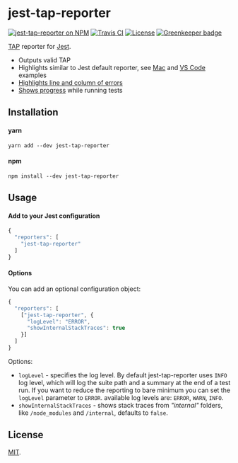 # jest-tap-reporter

[travis-badge]: https://api.travis-ci.org/MailOnline/jest-tap-reporter.svg?branch=master
[travis]: https://travis-ci.org/MailOnline/jest-tap-reporter
[npm-badge]: https://img.shields.io/npm/v/jest-tap-reporter.svg
[npm]: https://www.npmjs.com/package/jest-tap-reporter
[license-badge]: https://img.shields.io/badge/license-MIT-orange.svg
[license]: ./LICENSE
[tap]: https://testanything.org/tap-specification.html
[jest]: https://facebook.github.io/jest/

[![jest-tap-reporter on NPM][npm-badge]][npm] [![Travis CI][travis-badge]][travis] [![License][license-badge]][license] [![Greenkeeper badge](https://badges.greenkeeper.io/MailOnline/jest-tap-reporter.svg)](https://greenkeeper.io/)

[TAP][tap] reporter for [Jest][jest].

  - Outputs valid TAP
  - Highlights similar to Jest default reporter, see [Mac](./docs/example-mac.png) and [VS Code](./docs/example-vscode.png) examples
  - [Highlights line and column of errors](./docs/highlight.png)
  - [Shows progress](./docs/progress.png) while running tests

## Installation

#### yarn

```shell
yarn add --dev jest-tap-reporter
```

#### npm

```shell
npm install --dev jest-tap-reporter
```

## Usage

#### Add to your Jest configuration

```javascript
{
  "reporters": [
    "jest-tap-reporter"
  ]
}
```

#### Options

You can add an optional configuration object:

```javascript
{
  "reporters": [
    ["jest-tap-reporter", {
      "logLevel": "ERROR",
      "showInternalStackTraces": true
    }]
  ]
}
```

Options:

  - `logLevel` - specifies the log level. By default jest-tap-reporter uses `INFO` log level, which will log the suite path and a summary at the end of a test run. If you want to reduce the reporting to bare minimum you can set the `logLevel` parameter to `ERROR`. available log levels are: `ERROR`, `WARN`, `INFO`.
  - `showInternalStackTraces` - shows stack traces from *"internal"* folders, like `/node_modules` and `/internal`, defaults to `false`.

## License

[MIT](./LICENSE).
